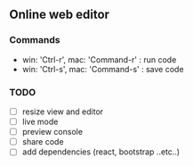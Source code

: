 ## Online web editor

### Commands
- win: 'Ctrl-r', mac: 'Command-r' : run code
- win: 'Ctrl-s', mac: 'Command-s' : save code

### TODO
- [ ] resize view and editor
- [ ] live mode
- [ ] preview console
- [ ] share code
- [ ] add dependencies (react, bootstrap ..etc..)